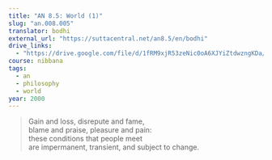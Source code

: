 ```yaml
---
title: "AN 8.5: World (1)"
slug: "an.008.005"
translator: bodhi
external_url: "https://suttacentral.net/an8.5/en/bodhi"
drive_links:
  - "https://drive.google.com/file/d/1fRM9xjR53zeNic0oA6XJYiZtdwzngKDa/view?usp=sharing"
course: nibbana
tags:
  - an
  - philosophy
  - world
year: 2000
---
```


> Gain and loss, disrepute and fame,  
blame and praise, pleasure and pain:  
these conditions that people meet  
are impermanent, transient, and subject to change.
